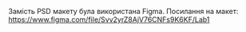 Замість PSD макету була використана Figma.
Посилання на макет: https://www.figma.com/file/Svv2yrZ8AjV76CNFs9K6KF/Lab1

